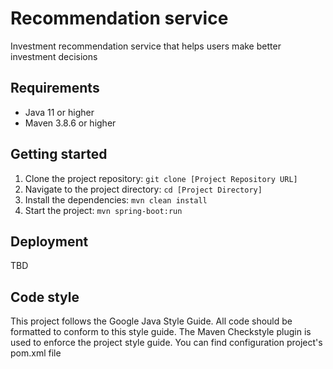 # Recommendation service

Investment recommendation service that helps users make better investment decisions

## Requirements

- Java 11 or higher
- Maven 3.8.6 or higher

## Getting started

1. Clone the project repository: `git clone [Project Repository URL]`
2. Navigate to the project directory: `cd [Project Directory]`
3. Install the dependencies: `mvn clean install`
4. Start the project: `mvn spring-boot:run`

## Deployment

TBD

## Code style

This project follows the Google Java Style Guide. All code should be formatted to conform to this
style guide.
The Maven Checkstyle plugin is used to enforce the project style guide. You can find configuration
project's pom.xml file